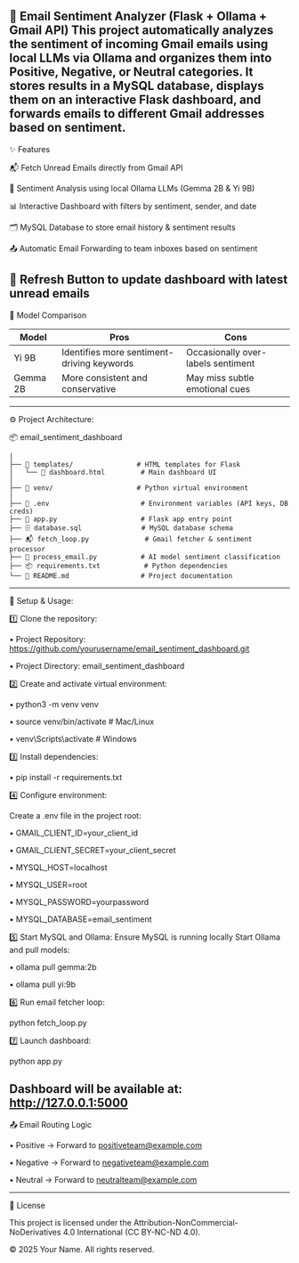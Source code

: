 📧 Email Sentiment Analyzer (Flask + Ollama + Gmail API)
This project automatically analyzes the sentiment of incoming Gmail emails using local LLMs via Ollama and organizes them into Positive, Negative, or Neutral categories.
It stores results in a MySQL database, displays them on an interactive Flask dashboard, and forwards emails to different Gmail addresses based on sentiment.
--------------------------------------------------------------------------------------------------------------------------------------------------------------------------------------------
✨ Features

📬 Fetch Unread Emails directly from Gmail API

🧠 Sentiment Analysis using local Ollama LLMs (Gemma 2B & Yi 9B)

📊 Interactive Dashboard with filters by sentiment, sender, and date

🗂 MySQL Database to store email history & sentiment results

📤 Automatic Email Forwarding to team inboxes based on sentiment

🔄 Refresh Button to update dashboard with latest unread emails
--------------------------------------------------------------------------------------------------------------------------------------------------------------------------------------------
🧪 Model Comparison

| Model   | Pros                                  | Cons                               |
| ------- | ------------------------------------- | ---------------------------------- |
| Yi 9B   | Identifies more sentiment-driving keywords | Occasionally over-labels sentiment |
| Gemma 2B| More consistent and conservative           | May miss subtle emotional cues     |

--------------------------------------------------------------------------------------------------------------------------------------------------------------------------------------------
 ⚙️ Project Architecture:
 
 📦 email_sentiment_dashboard
 
    │
    ├── 📁 templates/                # HTML templates for Flask
    │   └── 📝 dashboard.html         # Main dashboard UI
    │
    ├── 📁 venv/                     # Python virtual environment
    │
    ├── 🔑 .env                       # Environment variables (API keys, DB creds)
    ├── 🚀 app.py                     # Flask app entry point
    ├── 🗄️ database.sql               # MySQL database schema
    ├── 📬 fetch_loop.py              # Gmail fetcher & sentiment processor
    ├── 🤖 process_email.py           # AI model sentiment classification
    ├── 📦 requirements.txt           # Python dependencies
    └── 📘 README.md                  # Project documentation


--------------------------------------------------------------------------------------------------------------------------------------------------------------------------------------------
🚀 Setup & Usage:

1️⃣ Clone the repository:

 •	Project Repository: https://github.com/yourusername/email_sentiment_dashboard.git
 
 •	Project Directory: email_sentiment_dashboard

 
2️⃣ Create and activate virtual environment:

 •	python3 -m venv venv
 
 •	source venv/bin/activate  # Mac/Linux
 
 •	venv\Scripts\activate      # Windows


3️⃣ Install dependencies:

•	pip install -r requirements.txt

4️⃣ Configure environment:

 Create a .env file in the project root:

 •	GMAIL_CLIENT_ID=your_client_id
 
 •	GMAIL_CLIENT_SECRET=your_client_secret
 
 •	MYSQL_HOST=localhost
 
 •	MYSQL_USER=root
 
 •	MYSQL_PASSWORD=yourpassword
 
 •	MYSQL_DATABASE=email_sentiment


5️⃣ Start MySQL and Ollama:
	  Ensure MySQL is running locally
	 	Start Ollama and pull models:
 
   •	ollama pull gemma:2b
   
   •	ollama pull yi:9b
 
6️⃣ Run email fetcher loop:

 python fetch_loop.py

7️⃣ Launch dashboard:

 python app.py

 Dashboard will be available at: http://127.0.0.1:5000
--------------------------------------------------------------------------------------------------------------------------------------------------------------------------------------------
📤 Email Routing Logic

 •	Positive → Forward to positiveteam@example.com
 
 •	Negative → Forward to negativeteam@example.com
 
 •	Neutral → Forward to neutralteam@example.com


--------------------------------------------------------------------------------------------------------------------------------------------------------------------------------------------
📜 License

This project is licensed under the Attribution-NonCommercial-NoDerivatives 4.0 International (CC BY-NC-ND 4.0).

© 2025 Your Name. All rights reserved.




